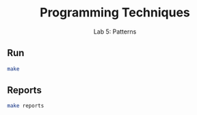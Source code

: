 <p align="center">
  <h1 align="center">Programming Techniques</h1>
  <p align="center">
      Lab 5: Patterns
  </p> 
 </p>

## Run

```bash
make
```

## Reports
```bash
make reports
```
